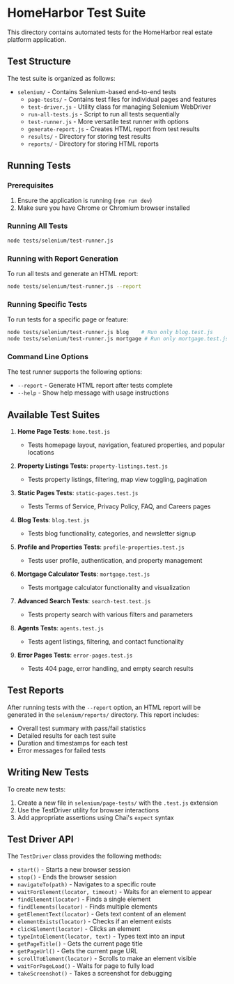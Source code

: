 # HomeHarbor Test Suite

This directory contains automated tests for the HomeHarbor real estate platform application.

## Test Structure

The test suite is organized as follows:

- `selenium/` - Contains Selenium-based end-to-end tests
  - `page-tests/` - Contains test files for individual pages and features
  - `test-driver.js` - Utility class for managing Selenium WebDriver
  - `run-all-tests.js` - Script to run all tests sequentially
  - `test-runner.js` - More versatile test runner with options
  - `generate-report.js` - Creates HTML report from test results
  - `results/` - Directory for storing test results
  - `reports/` - Directory for storing HTML reports

## Running Tests

### Prerequisites

1. Ensure the application is running (`npm run dev`)
2. Make sure you have Chrome or Chromium browser installed

### Running All Tests

```bash
node tests/selenium/test-runner.js
```

### Running with Report Generation

To run all tests and generate an HTML report:

```bash
node tests/selenium/test-runner.js --report
```

### Running Specific Tests

To run tests for a specific page or feature:

```bash
node tests/selenium/test-runner.js blog    # Run only blog.test.js
node tests/selenium/test-runner.js mortgage # Run only mortgage.test.js
```

### Command Line Options

The test runner supports the following options:

- `--report` - Generate HTML report after tests complete
- `--help` - Show help message with usage instructions

## Available Test Suites

1. **Home Page Tests**: `home.test.js`
   - Tests homepage layout, navigation, featured properties, and popular locations

2. **Property Listings Tests**: `property-listings.test.js`
   - Tests property listings, filtering, map view toggling, pagination

3. **Static Pages Tests**: `static-pages.test.js`
   - Tests Terms of Service, Privacy Policy, FAQ, and Careers pages

4. **Blog Tests**: `blog.test.js`
   - Tests blog functionality, categories, and newsletter signup

5. **Profile and Properties Tests**: `profile-properties.test.js`
   - Tests user profile, authentication, and property management

6. **Mortgage Calculator Tests**: `mortgage.test.js`
   - Tests mortgage calculator functionality and visualization

7. **Advanced Search Tests**: `search-test.test.js`
   - Tests property search with various filters and parameters

8. **Agents Tests**: `agents.test.js`
   - Tests agent listings, filtering, and contact functionality

9. **Error Pages Tests**: `error-pages.test.js`
   - Tests 404 page, error handling, and empty search results

## Test Reports

After running tests with the `--report` option, an HTML report will be generated in the `selenium/reports/` directory. This report includes:

- Overall test summary with pass/fail statistics
- Detailed results for each test suite
- Duration and timestamps for each test
- Error messages for failed tests

## Writing New Tests

To create new tests:

1. Create a new file in `selenium/page-tests/` with the `.test.js` extension
2. Use the TestDriver utility for browser interactions
3. Add appropriate assertions using Chai's `expect` syntax

## Test Driver API

The `TestDriver` class provides the following methods:

- `start()` - Starts a new browser session
- `stop()` - Ends the browser session
- `navigateTo(path)` - Navigates to a specific route
- `waitForElement(locator, timeout)` - Waits for an element to appear
- `findElement(locator)` - Finds a single element
- `findElements(locator)` - Finds multiple elements
- `getElementText(locator)` - Gets text content of an element
- `elementExists(locator)` - Checks if an element exists
- `clickElement(locator)` - Clicks an element
- `typeIntoElement(locator, text)` - Types text into an input
- `getPageTitle()` - Gets the current page title
- `getPageUrl()` - Gets the current page URL
- `scrollToElement(locator)` - Scrolls to make an element visible
- `waitForPageLoad()` - Waits for page to fully load
- `takeScreenshot()` - Takes a screenshot for debugging
